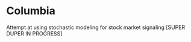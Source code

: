 # Columbia
Attempt at using stochastic modeling for stock market signaling [SUPER DUPER IN PROGRESS]
